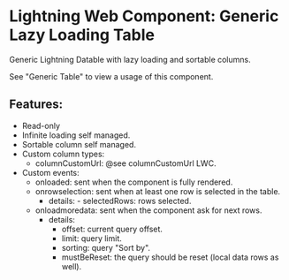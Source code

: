 # Lightning Web Component: Generic Lazy Loading Table

Generic Lightning Datable with lazy loading and sortable columns.

See "Generic Table" to view a usage of this component.

## Features:
- Read-only
- Infinite loading self managed.
- Sortable column self managed.
- Custom column types:
    - columnCustomUrl: @see columnCustomUrl LWC.
- Custom events:
    - onloaded: sent when the component is fully rendered.
    - onrowselection: sent when at least one row is selected in the table.
        * details: 
                - selectedRows: rows selected.
    - onloadmoredata: sent when the component ask for next rows.
        * details: 
            - offset:       current query offset.
            - limit:        query limit.
            - sorting:      query "Sort by".
            - mustBeReset:  the query should be reset (local data rows as well).